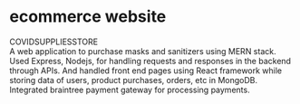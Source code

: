 # ecommerce website
COVIDSUPPLIESSTORE<br />
A web application to purchase masks and sanitizers using MERN stack.<br />
Used Express, Nodejs, for handling requests and responses in the backend through APIs. And handled front end pages using React framework
while storing data of users, product purchases, orders, etc in MongoDB. 
Integrated braintree payment gateway for processing payments.

